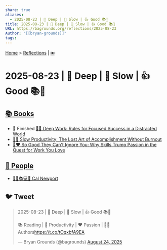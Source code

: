 ```yaml
---
share: true
aliases:
  - 2025-08-23 | 🤿 Deep | 🐌 Slow | 👍 Good 📚👥
title: 2025-08-23 | 🤿 Deep | 🐌 Slow | 👍 Good 📚👥
URL: https://bagrounds.org/reflections/2025-08-23
Author: "[[bryan-grounds]]"
tags:
---
```

[Home](../index.md) > [Reflections](./index.md) | [⏮️](./2025-08-22.md)  
# 2025-08-23 | 🤿 Deep | 🐌 Slow | 👍 Good 📚👥  
## [📚 Books](../books/index.md)  
- 🏁 Finished [🤿💼 Deep Work: Rules for Focused Success in a Distracted World](../books/deep-work.md)  
- [🐌🎯 Slow Productivity: The Lost Art of Accomplishment Without Burnout](../books/slow-productivity-the-lost-art-of-accomplishment-without-burnout.md)  
- [💪❤️ So Good They Can't Ignore You: Why Skills Trump Passion in the Quest for Work You Love](../books/so-good-they-cant-ignore-you-why-skills-trump-passion-in-the-quest-for-work-you-love.md)  
  
## [👥 People](../people/index.md)  
- [👨‍🏫📚💻🤔 Cal Newport](../people/cal-newport.md)  
  
## 🐦 Tweet  
<blockquote class="twitter-tweet" data-theme="dark"><p lang="en" dir="ltr">2025-08-23 | 🤿 Deep | 🐌 Slow | 👍 Good 📚👥<br><br>📚 Reading | 🎯 Productivity | ❤️ Passion | 👨‍🏫 Authors<a href="https://t.co/tOqxbfA9EA">https://t.co/tOqxbfA9EA</a></p>&mdash; Bryan Grounds (@bagrounds) <a href="https://twitter.com/bagrounds/status/1959452761634037995?ref_src=twsrc%5Etfw">August 24, 2025</a></blockquote> <script async src="https://platform.twitter.com/widgets.js" charset="utf-8"></script>